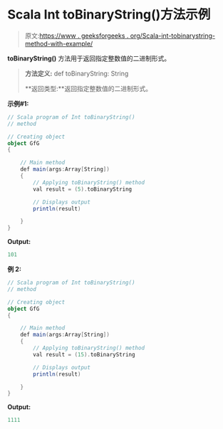 # Scala Int toBinaryString()方法示例

> 原文:[https://www . geeksforgeeks . org/Scala-int-tobinarystring-method-with-example/](https://www.geeksforgeeks.org/scala-int-tobinarystring-method-with-example/)

**toBinaryString()** 方法用于返回指定整数值的二进制形式。

> **方法定义:** def toBinaryString: String
> 
> **返回类型:**返回指定整数值的二进制形式。

**示例#1:**

```scala
// Scala program of Int toBinaryString()
// method 

// Creating object 
object GfG 
{  

    // Main method 
    def main(args:Array[String]) 
    { 
        // Applying toBinaryString() method  
        val result = (5).toBinaryString

        // Displays output 
        println(result) 

    } 
}  
```

**Output:**

```scala
101

```

**例 2:**

```scala
// Scala program of Int toBinaryString()
// method 

// Creating object 
object GfG 
{  

    // Main method 
    def main(args:Array[String]) 
    { 
        // Applying toBinaryString() method  
        val result = (15).toBinaryString

        // Displays output 
        println(result) 

    } 
}   
```

**Output:**

```scala
1111

```